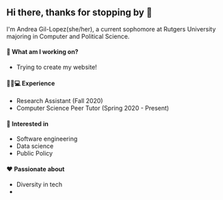## Hi there, thanks for stopping by 👋

I'm Andrea Gil-Lopez(she/her), a current sophomore at Rutgers University majoring in Computer and Political Science.

#### 🔭 What am I working on? 
- Trying to create my website!

#### 👩🏽💻 Experience
- Research Assistant (Fall 2020)
- Computer Science Peer Tutor (Spring 2020 - Present)

#### 🎨 Interested in
- Software engineering
- Data science
- Public Policy

#### ❤️ Passionate about
- Diversity in tech
- 




<!--
**andreaglopez/andreaglopez** is a ✨ _special_ ✨ repository because its `README.md` (this file) appears on your GitHub profile.

Here are some ideas to get you started:

- 🔭 I’m currently working on ...
- 🌱 I’m currently learning ...
- 👯 I’m looking to collaborate on ...
- 🤔 I’m looking for help with ...
- 💬 Ask me about ...
- 📫 How to reach me: ...
- 😄 Pronouns: ...
- ⚡ Fun fact: ...
-->
